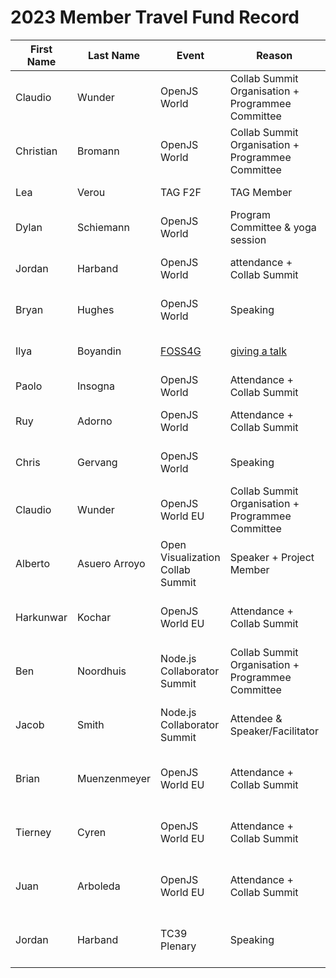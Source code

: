 # 2023 Member Travel Fund Record

| First Name | Last Name     | Event                              | Reason                                                                                            | Location        | Travel Dates                    | Amount Requested                                                     | Pull Request link                                                    |
|------------|---------------|------------------------------------|---------------------------------------------------------------------------------------------------|-----------------|---------------------------------|----------------------------------------------------------------------|----------------------------------------------------------------------|
| Claudio    | Wunder        | OpenJS World                       | Collab Summit Organisation + Programmee Committee                                                 | Vancouver       | 8th May - 16th May              | 700 EUR                                                              | https://github.com/openjs-foundation/cross-project-council/pull/1018 |
| Christian  | Bromann       | OpenJS World                       | Collab Summit Organisation + Programmee Committee                                                 | Vancouver       | 5th May - 13th May              | 800 EUR                                                              | https://github.com/openjs-foundation/cross-project-council/pull/1035 |
| Lea        | Verou         | TAG F2F                            | TAG Member                                                                                        | Tokyo, Japan    | April 17-21                     | $3500                                                                | TBD                                                                  |
| Dylan      | Schiemann     | OpenJS World                       | Program Committee & yoga session                                                                  | Vancouver       | 8th May - 13th May              | 2376 USD                                                             | https://github.com/openjs-foundation/community-fund/pull/18          |
| Jordan     | Harband       | OpenJS World                       | attendance + Collab Summit                                                                        | Vancouver       | 8th May - 16th May              | 1445 CAD (hotel) + $387.10 USD (flight) + ~$100 USD (transportation) | https://github.com/openjs-foundation/cross-project-council/pull/1019 |
| Bryan      | Hughes        | OpenJS World                       | Speaking                                                                                          | Vancouver       | 9th May - 13th May              | 1,539.81 CAD (hotel) + $364.31 USD (flight)                          | https://github.com/openjs-foundation/community-fund/pull/22          |
| Ilya       | Boyandin      | [FOSS4G](https://2023.foss4g.org/) | [giving a talk](https://talks.osgeo.org/foss4g-2023/talk/review/CPDDPVUGSXUSTQ3JKS3H3ZWWUEQBSNSK) | Prizren, Kosovo | 28-30 June                      | EUR 490 registration fee + EUR ~400 flight + EUR ~300 hotel          |                                                                      |
| Paolo      | Insogna       | OpenJS World                       | Attendance + Collab Summit                                                                        | Vancouver       | May 8th - May 12th              | 1190.23 EUR (Hotel)                                                  | TBD                                                                  |
| Ruy        | Adorno        | OpenJS World                       | Attendance + Collab Summit                                                                        | Vancouver       | May 8th - May 13th              | 1282 USD (hotel) + 528 USD (flight)                                  | https://github.com/openjs-foundation/community-fund/pull/25          |
| Chris      | Gervang       | OpenJS World                       | Speaking                                                                                          | Vancouver       | May 10th - May 14th             | 1098.62 USD (hotel) + 844.08 USD (flight)                            | https://github.com/openjs-foundation/community-fund/pull/26          |
| Claudio    | Wunder        | OpenJS World EU                    | Collab Summit Organisation + Programmee Committee                                                 | Bilbao, Spain   | September 17th - September 21th | 1,097.00 EUR                                                         | https://github.com/openjs-foundation/community-fund/pull/27          |
| Alberto    | Asuero Arroyo | Open Visualization Collab Summit   | Speaker + Project Member                                                                          | New York City   | September 6th - September 7th   | 1,492.35 USD (flight Madrid - New York) + ~ 700 USD (Hotel)          | https://github.com/openjs-foundation/community-fund/pull/29          |
| Harkunwar  | Kochar        | OpenJS World EU                    | Attendance + Collab Summit                                                                        | Bilbao, Spain   | September 18th - September 22nd | 2,610.00 CAD                                                         | https://github.com/openjs-foundation/community-fund/pull/28          |
| Ben        | Noordhuis     | Node.js Collaborator Summit        | Collab Summit Organisation + Programmee Committee                                                 | Bilbao, Spain   | September 17th - September 21th | 1,000.00 EUR                                                         | https://github.com/openjs-foundation/community-fund/pull/30          |
| Jacob      | Smith         | Node.js Collaborator Summit        | Attendee & Speaker/Facilitator                                                                    | Bilbao, Spain   | September 17th - September 21th | 990.00 EUR                                                           | https://github.com/openjs-foundation/community-fund/pull/32          |
| Brian      | Muenzenmeyer  | OpenJS World EU                    | Attendance + Collab Summit                                                                        | Bilbao, Spain   | September 16th - September 22nd | 2,900.00 USD                                                         | https://github.com/openjs-foundation/community-fund/pull/31          |
| Tierney    | Cyren         | OpenJS World EU                    | Attendance + Collab Summit                                                                        | Bilbao, Spain   | September 17th - September 22nd | 2,900.00 USD                                                         | https://github.com/openjs-foundation/community-fund/pull/31          |
| Juan       | Arboleda      | OpenJS World EU                    | Attendance + Collab Summit                                                                        | Bilbao, Spain   | September 18th - September 22nd | 2,250.00 EUR                                                         | https://github.com/openjs-foundation/community-fund/pull/33          |
| Jordan     | Harband       | TC39 Plenary                       | Speaking                                                                                          | Tokyo, Japan    | September 25th - September 29th | 2,361.85 USD + 462,233¥                                              | https://github.com/openjs-foundation/community-fund/pull/39          |
